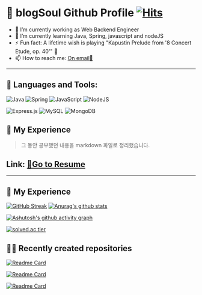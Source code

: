 # 📃 blogSoul Github Profile [![Hits](https://hits.seeyoufarm.com/api/count/incr/badge.svg?url=https%3A%2F%2Fgithub.com%2FblogSoul&count_bg=%2379C83D&title_bg=%23555555&icon=&icon_color=%23E7E7E7&title=hits&edge_flat=false)](https://hits.seeyoufarm.com)

- 🔭 I’m currently working as Web Backend Engineer
- 🌱 I’m currently learning Java, Spring, javascript and nodeJS
- ⚡ Fun fact: A lifetime wish is playing "Kapustin Prelude from '8 Concert Etude, op. 40'" 🎹
- 📫 How to reach me: [On email📧](blo9040@gmail.com)

---

<!--

**blogSoul/blogSoul** is a ✨ _special_ ✨ repository because its `README.md` (this file) appears on your GitHub profile.

Here are some ideas to get you started:

- 👯 I’m looking to collaborate on ...
- 🤔 I’m looking for help with ...
- 😄 Pronouns: ...
- 💬 Ask me about ...

### 📕 Latest Blog Posts

-->

## 💪 Languages and Tools:

![Java](https://img.shields.io/badge/java-%23ED8B00.svg?style=for-the-badge&logo=java&logoColor=white)
![Spring](https://img.shields.io/badge/spring-%236DB33F.svg?style=for-the-badge&logo=spring&logoColor=white)
![JavaScript](https://img.shields.io/badge/javascript-%23323330.svg?style=for-the-badge&logo=javascript&logoColor=%23F7DF1E)
![NodeJS](https://img.shields.io/badge/node.js-6DA55F?style=for-the-badge&logo=node.js&logoColor=white)

![Express.js](https://img.shields.io/badge/express.js-%23404d59.svg?style=for-the-badge&logo=express&logoColor=%2361DAFB)
![MySQL](https://img.shields.io/badge/mysql-%2300f.svg?style=for-the-badge&logo=mysql&logoColor=white)
![MongoDB](https://img.shields.io/badge/MongoDB-%234ea94b.svg?style=for-the-badge&logo=mongodb&logoColor=white)


## 📕 My Experience

> 그 동안 공부했던 내용을 markdown 파일로 정리했습니다.

## Link: [🔗Go to Resume](https://github.com/blogSoul/blogSoul/blob/main/Resume.md)

---

## 🎩 My Experience

[![GitHub Streak](https://github-readme-streak-stats.herokuapp.com/?user=blogSoul)](https://git.io/streak-stats) [![Anurag's github stats](https://github-readme-stats.vercel.app/api?username=blogSoul)](https://github.com/anuraghazra/github-readme-stats)  

[![Ashutosh's github activity graph](https://activity-graph.herokuapp.com/graph?username=blogSoul&theme=dracula)](https://github.com/ashutosh00710/github-readme-activity-graph)

[![solved.ac tier](http://mazassumnida.wtf/api/generate_badge?boj=blo9040)](https://solved.ac/blo9040)

## 🐱‍👤 Recently created repositories

[![Readme Card](https://github-readme-stats-blogsoul.vercel.app/api/pin/?username=blogSoul&repo=bookathon_E)](https://github.com/blogSoul/bookathon_E/tree/main)

[![Readme Card](https://github-readme-stats-blogsoul.vercel.app/api/pin/?username=blogSoul&repo=Spring_summary)](https://github.com/blogSoul/Spring_summary)

[![Readme Card](https://github-readme-stats-blogsoul.vercel.app/api/pin/?username=EgoEco&repo=egoeco-web)](https://github.com/EgoEco/egoeco-web)
